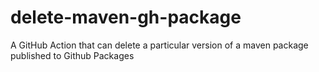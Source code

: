 # delete-maven-gh-package
A GitHub Action that can delete a particular version of a maven package published to Github Packages
